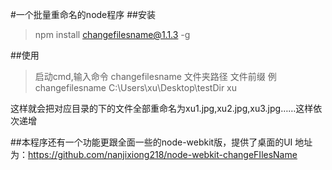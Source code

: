 #一个批量重命名的node程序
##安装
> npm install changefilesname@1.1.3 -g
 
##使用
> 启动cmd,输入命令
> changefilesname 文件夹路径 文件前缀
> 例
> changefilesname C:\Users\xu\Desktop\testDir xu

这样就会把对应目录的下的文件全部重命名为xu1.jpg,xu2.jpg,xu3.jpg……这样依次递增

##本程序还有一个功能更跟全面一些的node-webkit版，提供了桌面的UI
地址为：https://github.com/nanjixiong218/node-webkit-changeFIlesName
